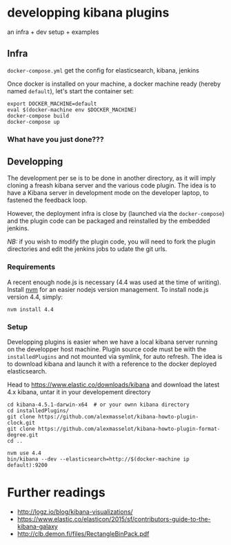 # developping kibana plugins

an infra + dev setup + examples

## Infra

`docker-compose.yml` get the config for elasticsearch, kibana, jenkins 

Once docker is installed on your machine, a docker machine ready (hereby named `default`), let's start the container set:

    export DOCKER_MACHINE=default
	eval $(docker-machine env $DOCKER_MACHINE)
	docker-compose build
	docker-compose up
	
### What have you just done???


## Developping

The development per se is to be done in another directory, as it will imply cloning a freash kibana server and the various code plugin.
The idea is to have a Kibana server in development mode on the developer laptop, to fastened the feedback loop.

However, the deployment infra is close by (launched via the `docker-compose`) and the plugin code can be packaged and reinstalled by the embedded jenkins.

*NB:* if you wish to modify the plugin code, you will need to fork the plugin directories and edit the jenkins jobs to udate the git urls.

### Requirements
A recent enough node.js is necessary (4.4 was used at the time of writing).
Install [nvm](https://github.com/creationix/nvm#install-script) for an easier nodejs version management.
To install node.js version 4.4, simply:

    nvm install 4.4

### Setup

Developping plugins is easier when we have a local kibana server running on the developper host machine.
Plugin source code must be with the `installedPlugins` and not mounted via symlink, for auto refresh.
The idea is to download kibana and launch it with a reference to the docker deployed elasticsearch.

Head to https://www.elastic.co/downloads/kibana and download the latest 4.x kibana, untar it in your developement directory

    cd kibana-4.5.1-darwin-x64  # or your ownn kibana directory
	cd installedPlugins/
	git clone https://github.com/alexmasselot/kibana-howto-plugin-clock.git
	git clone https://github.com/alexmasselot/kibana-howto-plugin-format-degree.git
	cd ..
	
	nvm use 4.4
	bin/kibana --dev --elasticsearch=http://$(docker-machine ip default):9200


# Further readings

 * http://logz.io/blog/kibana-visualizations/
 * https://www.elastic.co/elasticon/2015/sf/contributors-guide-to-the-kibana-galaxy
 * http://clb.demon.fi/files/RectangleBinPack.pdf
 
	